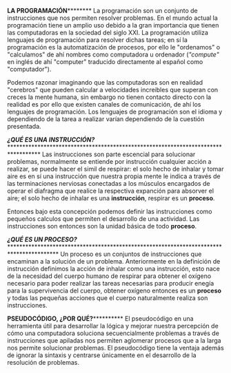**********************************************LA PROGRAMACIÓN******************************************************
    La programación son un conjunto de instrucciones que nos permiten resolver problemas. En el mundo actual la
programación tiene un amplio uso debido a la gran importancia que tienen las computadoras en la sociedad del
siglo XXI. La programación utiliza lenguajes de programación para resolver dichas tareas; en sí la programación es 
la automatización de procesos, por ello le "ordenamos" o "calculamos" de ahí nombres como computadora u ordenador
(_"compute"_ en inglés de ahí "computer" traducido directamente al español como "computador").

Podemos razonar imaginando que las computadoras son en realidad "cerebros" que pueden calcular a velocidades increibles que superan con creces la mente humana, sin embargo no tienen contacto directo con la realidad es por ello que existen canales de comunicación, de ahí los lenguajes de programación. Los lenguajes de programación son el idioma y dependiendo de la tarea a realizar varían dependiendo de la cuestión presentada.

*****¿QUÉ ES UNA INSTRUCCIÓN?***************************************************************************************
Las instrucciones son parte escencial para solucionar problemas, normalmente se entiende por instrucción cualquier acción a realizar, se puede hacer el simil de respirar: el solo hecho de inhalar y tomar aire es en sí una instrucción que nuestra propia mente le indica a través de las terminaciones nerviosas conectadas a los músculos encargados de operar el diafragma que realice la respectiva expanción para absorver el aire; el solo hecho de inhalar es una **instrucción**, respirar es un **proceso**. 

Entonces bajo esta concepción podemos definir las instrucciones como pequeños calculos que permiten el desarrollo de una actividad. Las instrucciones son entonces son la unidad básica de todo **proceso**.

*****¿QUÉ ES UN PROCESO?*********************************************************************************************
Un proceso es un conjuntos de instrucciones que encaminan a la solución de un problema. Anteriormente en la definición de instrucción definimos la acción de inhalar como una instrucción, esto nace de la necesidad del cuerpo humano de respirar para obtener el oxígeno necesario para poder realizar las tareas necesarias para producir enegía para la supervivencia del cuerpo, obtener oxígeno entonces es un **proceso** y todas las pequeñas acciones que el cuerpo naturalmente realiza son instrucciones. 

******************************************PSEUDOCÓDIGO, ¿POR QUÉ?****************************************************
El pseudocódigo en una herramienta útil para desarrollar la lógica y mejorar nuestra percepción de cómo una computadora soluciona secuencialmente problemas a través de instrucciones que apiladas nos permiten aglomerar procesos que a la larga nos permite solucionar problemas. El pseudocódigo tiene la ventaja además de ignorar la sintaxis y centrarse únicamente en el desarrollo de la resolución de problemas.